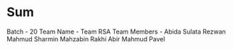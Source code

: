 # Sum
Batch - 20
Team Name -  Team RSA
Team Members - 
  Abida Sulata
  Rezwan Mahmud
  Sharmin Mahzabin Rakhi
  Abir Mahmud Pavel
